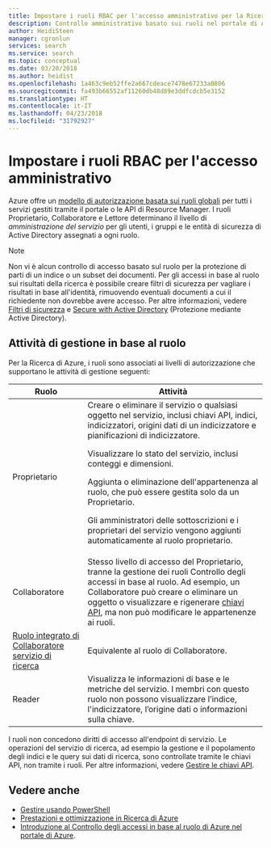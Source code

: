 ```yaml
---
title: Impostare i ruoli RBAC per l'accesso amministrativo per la Ricerca di Azure nel portale di | Documenti Microsoft
description: Controllo amministrativo basato sui ruoli nel portale di Azure.
author: HeidiSteen
manager: cgronlun
services: search
ms.service: search
ms.topic: conceptual
ms.date: 03/20/2018
ms.author: heidist
ms.openlocfilehash: 1a463c9eb52ffe2a667cdeace7478e67233a0806
ms.sourcegitcommit: fa493b66552af11260db48d89e3ddfcdcb5e3152
ms.translationtype: HT
ms.contentlocale: it-IT
ms.lasthandoff: 04/23/2018
ms.locfileid: "31792927"
---
```

# <a name="set-rbac-roles-for-administrative-access"></a>Impostare i ruoli RBAC per l'accesso amministrativo

Azure offre un [modello di autorizzazione basata sui ruoli globali](../role-based-access-control/role-assignments-portal.md) per tutti i servizi gestiti tramite il portale o le API di Resource Manager. I ruoli Proprietario, Collaboratore e Lettore determinano il livello di *amministrazione del servizio* per gli utenti, i gruppi e le entità di sicurezza di Active Directory assegnati a ogni ruolo. 

> [!Note]
> Non vi è alcun controllo di accesso basato sul ruolo per la protezione di parti di un indice o un subset dei documenti. Per gli accessi in base al ruolo sui risultati della ricerca è possibile creare filtri di sicurezza per vagliare i risultati in base all'identità, rimuovendo eventuali documenti a cui il richiedente non dovrebbe avere accesso. Per altre informazioni, vedere [Filtri di sicurezza](search-security-trimming-for-azure-search.md) e [Secure with Active Directory](search-security-trimming-for-azure-search-with-aad.md) (Protezione mediante Active Directory).

## <a name="management-tasks-by-role"></a>Attività di gestione in base al ruolo

Per la Ricerca di Azure, i ruoli sono associati ai livelli di autorizzazione che supportano le attività di gestione seguenti:

| Ruolo | Attività |
| --- | --- |
| Proprietario |Creare o eliminare il servizio o qualsiasi oggetto nel servizio, inclusi chiavi API, indici, indicizzatori, origini dati di un indicizzatore e pianificazioni di indicizzatore.<p>Visualizzare lo stato del servizio, inclusi conteggi e dimensioni.<p>Aggiunta o eliminazione dell'appartenenza al ruolo, che può essere gestita solo da un Proprietario.<p>Gli amministratori delle sottoscrizioni e i proprietari del servizio vengono aggiunti automaticamente al ruolo proprietario. |
| Collaboratore |Stesso livello di accesso del Proprietario, tranne la gestione dei ruoli Controllo degli accessi in base al ruolo. Ad esempio, un Collaboratore può creare o eliminare un oggetto o visualizzare e rigenerare [chiavi API](search-security-api-keys.md), ma non può modificare le appartenenze ai ruoli. |
| [Ruolo integrato di Collaboratore servizio di ricerca](https://docs.microsoft.com/azure/role-based-access-control/built-in-roles#search-service-contributor) | Equivalente al ruolo di Collaboratore. |
| Reader |Visualizza le informazioni di base e le metriche del servizio. I membri con questo ruolo non possono visualizzare l’indice, l'indicizzatore, l’origine dati o informazioni sulla chiave.  |

I ruoli non concedono diritti di accesso all'endpoint di servizio. Le operazioni del servizio di ricerca, ad esempio la gestione e il popolamento degli indici e le query sui dati di ricerca, sono controllate tramite le chiavi API, non tramite i ruoli. Per altre informazioni, vedere [Gestire le chiavi API](search-security-api-keys.md).

## <a name="see-also"></a>Vedere anche 

+ [Gestire usando PowerShell](search-manage-powershell.md) 
+ [Prestazioni e ottimizzazione in Ricerca di Azure](search-performance-optimization.md)
+ [Introduzione al Controllo degli accessi in base al ruolo di Azure nel portale di Azure](../role-based-access-control/overview.md).